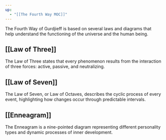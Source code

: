 ```yaml
---
up:
  - "[[The Fourth Way MOC]]"
---
```


The Fourth Way of Gurdjieff is based on several laws and diagrams that help understand the functioning of the universe and the human being.

## [[Law of Three]]
The Law of Three states that every phenomenon results from the interaction of three forces: active, passive, and neutralizing.

## [[Law of Seven]]
The Law of Seven, or Law of Octaves, describes the cyclic process of every event, highlighting how changes occur through predictable intervals.

## [[Enneagram]]
The Enneagram is a nine-pointed diagram representing different personality types and dynamic processes of inner development.
